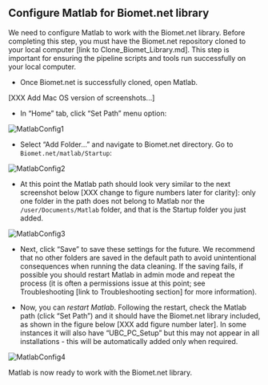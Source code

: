 ## Configure Matlab for Biomet.net library

We need to configure Matlab to work with the Biomet.net library. Before completing this step, you must have the Biomet.net repository cloned to your local computer [link to Clone_Biomet_Library.md]. This step is important for ensuring the pipeline scripts and tools run successfully on your local computer. 

* Once Biomet.net is successfully cloned, open Matlab.

[XXX Add Mac OS version of screenshots...]
* In “Home” tab, click “Set Path” menu option:

![MatlabConfig1](/Pipeline_Documentation_Instructions/images/matlab/MatlabConfigWindows1.jpg "Configure Matlab: Step One") 

* Select “Add Folder…” and navigate to Biomet.net directory. Go to `Biomet.net/matlab/Startup`:

![MatlabConfig2](/Pipeline_Documentation_Instructions/images/matlab/MatlabConfigWindows2.jpg "Configure Matlab: Step Two") 

* At this point the Matlab path should look very similar to the next screenshot below [XXX change to figure numbers later for clarity]: only one folder in the path does not belong to Matlab nor the `/user/Documents/Matlab` folder, and that is the Startup folder you just added.

![MatlabConfig3](/Pipeline_Documentation_Instructions/images/matlab/MatlabConfigWindows3.jpg "Configure Matlab: Step Three") 

* Next, click “Save” to save these settings for the future. We recommend that no other folders are saved in the default path to avoid unintentional consequences when running the data cleaning. If the saving fails, if possible you should restart Matlab in admin mode and repeat the process (it is often a permissions issue at this point; see Troubleshooting [link to Troubleshooting section] for more information).

* Now, you can *restart Matlab*. Following the restart, check the Matlab path (click “Set Path”) and it should have the Biomet.net library included, as shown in the figure below [XXX add figure number later]. In some instances it will also have “UBC_PC_Setup” but this may not appear in all installations - this will be automatically added only when required.

![MatlabConfig4](/Pipeline_Documentation_Instructions/images/matlab/MatlabConfigWindows4.jpg "Configure Matlab: Step Four") 

Matlab is now ready to work with the Biomet.net library.
